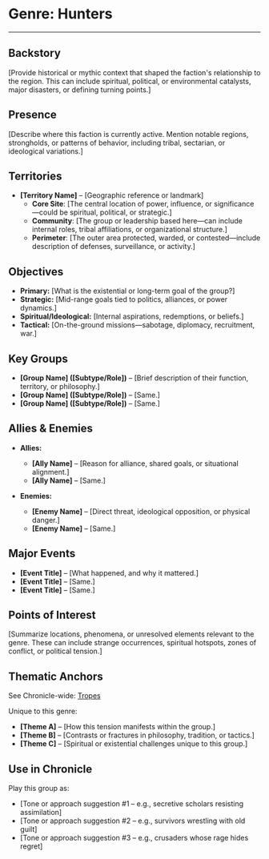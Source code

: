 # Genre: Hunters

---

## Backstory

[Provide historical or mythic context that shaped the faction's relationship to the region. This can include spiritual, political, or environmental catalysts, major disasters, or defining turning points.]

## Presence

[Describe where this faction is currently active. Mention notable regions, strongholds, or patterns of behavior, including tribal, sectarian, or ideological variations.]

## Territories

- **[Territory Name]** – [Geographic reference or landmark]  
  - **Core Site**: [The central location of power, influence, or significance—could be spiritual, political, or strategic.]  
  - **Community**: [The group or leadership based here—can include internal roles, tribal affiliations, or organizational structure.]  
  - **Perimeter**: [The outer area protected, warded, or contested—include description of defenses, surveillance, or activity.]

## Objectives

- **Primary:** [What is the existential or long-term goal of the group?]
- **Strategic:** [Mid-range goals tied to politics, alliances, or power dynamics.]
- **Spiritual/Ideological:** [Internal aspirations, redemptions, or beliefs.]
- **Tactical:** [On-the-ground missions—sabotage, diplomacy, recruitment, war.]

## Key Groups

- **[Group Name] ([Subtype/Role])** – [Brief description of their function, territory, or philosophy.]
- **[Group Name] ([Subtype/Role])** – [Same.]
- **[Group Name] ([Subtype/Role])** – [Same.]

## Allies & Enemies

- **Allies:**  
   - **[Ally Name]** – [Reason for alliance, shared goals, or situational alignment.]
   - **[Ally Name]** – [Same.]

- **Enemies:**  
   - **[Enemy Name]** – [Direct threat, ideological opposition, or physical danger.]
   - **[Enemy Name]** – [Same.]

## Major Events

- **[Event Title]** – [What happened, and why it mattered.]
- **[Event Title]** – [Same.]
- **[Event Title]** – [Same.]

## Points of Interest

[Summarize locations, phenomena, or unresolved elements relevant to the genre. These can include strange occurrences, spiritual hotspots, zones of conflict, or political tension.]

## Thematic Anchors

See Chronicle-wide: [Tropes](../Backstory/tropes.md)

Unique to this genre:

- **[Theme A]** – [How this tension manifests within the group.]
- **[Theme B]** – [Contrasts or fractures in philosophy, tradition, or tactics.]
- **[Theme C]** – [Spiritual or existential challenges unique to this group.]

## Use in Chronicle

Play this group as:

- [Tone or approach suggestion #1 – e.g., secretive scholars resisting assimilation]
- [Tone or approach suggestion #2 – e.g., survivors wrestling with old guilt]
- [Tone or approach suggestion #3 – e.g., crusaders whose rage hides regret]